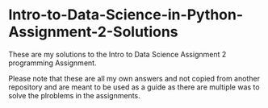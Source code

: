 # Intro-to-Data-Science-in-Python-Assignment-2-Solutions
These are my solutions to the Intro to Data Science Assignment 2 programming Assignment.

Please note that these are all my own answers and not copied from another repository and are meant to be used as a guide as there are multiple was to solve the plroblems in the assignments.

